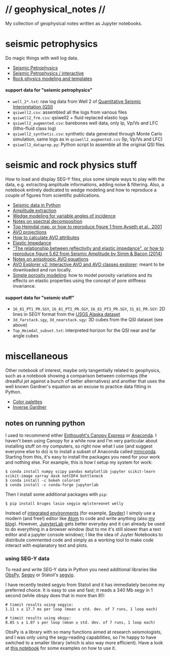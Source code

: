 # // geophysical_notes //

My collection of geophysical notes written as Jupyter notebooks.


# seismic petrophysics

Do magic things with well log data.

* [Seismic Petrophysics](http://nbviewer.ipython.org/github/aadm/geophysical_notes/blob/master/seismic_petrophysics.ipynb)
* [Seismic Petrophysics / interactive](http://nbviewer.ipython.org/github/aadm/geophysical_notes/blob/master/seismic_petrophysics_interactive.ipynb)
* [Rock physics modeling and templates](http://nbviewer.ipython.org/github/aadm/geophysical_notes/blob/master/rock_physics_modeling.ipynb)


#### support data for "seismic petrophysics"

* `well_2*.txt`: raw log data from Well 2 of [Quantitative Seismic Interpretation (QSI)](https://srb.stanford.edu/quantitative-seismic-interpretation)
* `qsiwell2.csv`: assembled all the logs from various files
* `qsiwell2_frm.csv`: qsiwell2 + fluid replaced elastic logs
* `qsiwell2_augmented.csv`: barebones well data, only Ip, Vp/Vs and LFC (litho-fluid class log)
* `qsiwell2_synthetic.csv`: synthetic data generated through Monte Carlo simulation, same logs as in `qsiwell2_augmented.csv` (Ip, Vp/Vs and LFC)
* `qsiwell2_dataprep.py`: Python script to assemble all the original QSI files


# seismic and rock physics stuff

How to load and display SEG-Y files, plus some simple ways to play with the data, e.g. extracting amplitude informations, adding noise & filtering. Also, a notebook entirely dedicated to wedge modeling and how to reproduce a couple of figures from scientific publications.

* [Seismic data in Python](http://nbviewer.ipython.org/github/aadm/geophysical_notes/blob/master/seismic_data_in_python.ipynb)
* [Amplitude extraction](http://nbviewer.ipython.org/github/aadm/geophysical_notes/blob/master/seismic_amplitude_extraction.ipynb)
* [Wedge modeling for variable angles of incidence](http://nbviewer.ipython.org/github/aadm/geophysical_notes/blob/master/wedge_modeling.ipynb)
* [Notes on spectral decomposition](http://nbviewer.ipython.org/github/aadm/geophysical_notes/blob/master/notes_spec_dec.ipynb)
* [Top Heimdal map, or how to reproduce figure 1 from Avseth et al., 2001](http://nbviewer.ipython.org/github/aadm/geophysical_notes/blob/master/top_heimdal_map.ipynb)
* [AVO projections](http://nbviewer.ipython.org/github/aadm/geophysical_notes/blob/master/avo_projections.ipynb)
* [How to calculate AVO attributes](http://nbviewer.ipython.org/github/aadm/geophysical_notes/blob/master/avo_attributes.ipynb)
* [Elastic Impedance](http://nbviewer.ipython.org/github/aadm/geophysical_notes/blob/master/elastic_impedance.ipynb)
* ["The relationship between reflectivity and elastic impedance", or how to reproduce figure 5.62 from Seismic Amplitude by Simm & Bacon (2014)](http://nbviewer.ipython.org/github/aadm/geophysical_notes/blob/master/relationship-reflectivity-elastic-impedance_Simm-Bacon.ipynb)
* [Notes on anisotropic AVO equations](http://nbviewer.ipython.org/github/aadm/geophysical_notes/blob/master/anisotropic_avo.ipynb)
* [AVO Explorer v2: Interactive AVO and AVO classes explorer](http://nbviewer.ipython.org/github/aadm/geophysical_notes/blob/master/avo_explorer_v2.ipynb): meant to be downloaded and run locally.
* [Simple porosity modeling](http://nbviewer.ipython.org/github/aadm/geophysical_notes/blob/master/simple_porosity_modeling.ipynb): how to model porosity variations and its effects on elastic properties using the concept of pore stiffness invariance.


#### support data for "seismic stuff"

* `16_81_PT1_PR.SGY`, `16_81_PT2_PR.SGY`, `16_81_PT3_PR.SGY`, `31_81_PR.SGY`: 2D lines in SEGY format from the [USGS Alaska dataset](http://energy.usgs.gov/GeochemistryGeophysics/SeismicDataProcessingInterpretation/NPRASeismicDataArchive.aspx)
* `3d_farstack.sgy`, `3d_nearstack.sgy`: 3D cubes from the QSI dataset (see above)
* `Top_Heimdal_subset.txt`: interpreted horizon for the QSI near and far angle cubes

# miscellaneous

Other notebook of interest, maybe only tangentially related to geophysics, such as a notebook showing a comparison between colormaps (the dreadful _jet_ against a bunch of better alternatives) and another that uses the well known Gardner's equation as an excuse to practice data fitting in Python.

* [Color palettes](http://nbviewer.ipython.org/github/aadm/geophysical_notes/blob/master/colormaps.ipynb)
* [Inverse Gardner](http://nbviewer.ipython.org/github/aadm/geophysical_notes/blob/master/inverse_gardner.ipynb)



## notes on running python

I used to recommend either [Enthought's Canopy Express]((https://www.enthought.com/products/canopy/)) or [Anaconda](https://www.continuum.io/why-anaconda). I haven't been using Canopy for a while now and I'm very particular about installing stuff on my computers, so right now what I use (and suggest everyone else to do) is to install a subset of Anaconda called [miniconda](http://conda.pydata.org/miniconda.html). Starting from this, it's easy to install the packages you need for your work and nothing else. For example, this is how I setup my system for work:

```
$ conda install numpy scipy pandas matplotlib jupyter scikit-learn scikit-image xarray dask netCDF4 bottleneck
$ conda install -c bokeh colorcet
$ conda install -c conda-forge jupyterlab
```

Then I install some additional packages with `pip`:

```
$ pip install bruges lasio segyio mplstereonet welly
```

Instead of [integrated environments](https://en.wikipedia.org/wiki/Integrated_development_environment) (for example, [Spyder](https://github.com/spyder-ide/spyder)) I simply use a modern (and free!) editor like [Atom](https://atom.io/) to code and write anything (also [my blog](http://aadm.github.io)). However, [JupyterLab](https://github.com/jupyterlab/jupyterlab) gets better everyday and it can already be used to do everything in a browser window (but to me it's still slower than a text editor and a jupyter console window); I like the idea of Juyter Notebooks to distribute commented code and simply as a working tool to make code interact with explanatory text and plots.

### using SEG-Y data

To read and write SEG-Y data in Python you need additional libraries like  [ObsPy](http://obspy.org), [Segpy](https://github.com/sixty-north/segpy) or Statoil's [segyio](https://github.com/Statoil/segyio). 

I have recently tested segyio from Statoil and it has immediately become my preferred choice. It is easy to use and fast; it reads a 340 Mb segy in 1 second (while obspy does that in more than 8!):

```
# timeit results using segyio:
1.11 s ± 17.7 ms per loop (mean ± std. dev. of 7 runs, 1 loop each)

# timeit results using obspy:
8.85 s ± 1.07 s per loop (mean ± std. dev. of 7 runs, 1 loop each)
```

ObsPy is a library with so many functions aimed at research seismologists, and I was only using the segy-reading capabilities, so I'm happy to have switched to a smaller library (which is also way more efficient). Have a look at [this notebook](https://github.com/aadm/geophysical_notes/blob/master/seismic_data_in_python.ipynb) for some examples on how to use it.